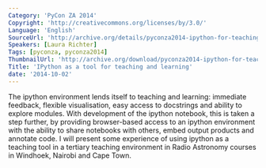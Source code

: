```yaml
---
Category: 'PyCon ZA 2014'
Copyright: 'http://creativecommons.org/licenses/by/3.0/'
Language: 'English'
SourceUrl: 'http://archive.org/details/pyconza2014-ipython-for-teaching-and-learning'
Speakers: [Laura Richter]
Tags: [pyconza, pyconza2014]
ThumbnailUrl: 'http://archive.org/download/pyconza2014-ipython-for-teaching-and-learning/pyconza2014-ipython-for-teaching-and-learning.thumbs/3%20B%20Ipython%20as%20a%20tool%20for%20teaching%20and%20learning-_000090.jpg'
Title: 'IPython as a tool for teaching and learning'
date: '2014-10-02'
---
```

The ipython environment lends itself to teaching and learning: immediate feedback, flexible visualisation, easy access to docstrings and ability to explore modules.
With development of the ipython notebook, this is taken a step further, by providing browser-based access to an ipython environment with the ability to share notebooks with others, embed output products and annotate code.
I will present some experience of using ipython as a teaching tool in a tertiary teaching environment in Radio Astronomy courses in Windhoek, Nairobi and Cape Town.